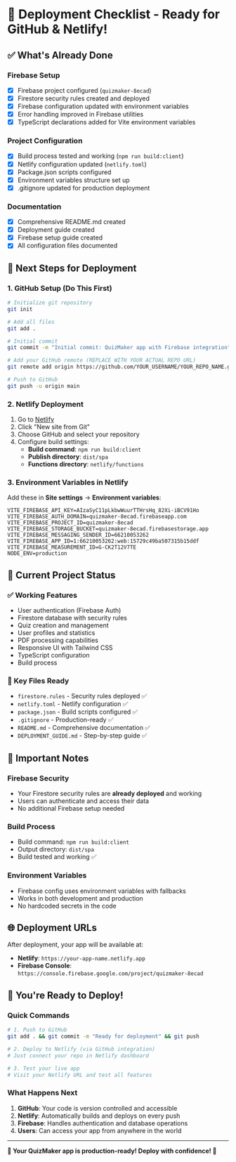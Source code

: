 # 🚀 Deployment Checklist - Ready for GitHub & Netlify!

## ✅ What's Already Done

### Firebase Setup
- [x] Firebase project configured (`quizmaker-8ecad`)
- [x] Firestore security rules created and deployed
- [x] Firebase configuration updated with environment variables
- [x] Error handling improved in Firebase utilities
- [x] TypeScript declarations added for Vite environment variables

### Project Configuration
- [x] Build process tested and working (`npm run build:client`)
- [x] Netlify configuration updated (`netlify.toml`)
- [x] Package.json scripts configured
- [x] Environment variables structure set up
- [x] .gitignore updated for production deployment

### Documentation
- [x] Comprehensive README.md created
- [x] Deployment guide created
- [x] Firebase setup guide created
- [x] All configuration files documented

## 🎯 Next Steps for Deployment

### 1. GitHub Setup (Do This First)
```bash
# Initialize git repository
git init

# Add all files
git add .

# Initial commit
git commit -m "Initial commit: QuizMaker app with Firebase integration"

# Add your GitHub remote (REPLACE WITH YOUR ACTUAL REPO URL)
git remote add origin https://github.com/YOUR_USERNAME/YOUR_REPO_NAME.git

# Push to GitHub
git push -u origin main
```

### 2. Netlify Deployment
1. Go to [Netlify](https://app.netlify.com/)
2. Click "New site from Git"
3. Choose GitHub and select your repository
4. Configure build settings:
   - **Build command**: `npm run build:client`
   - **Publish directory**: `dist/spa`
   - **Functions directory**: `netlify/functions`

### 3. Environment Variables in Netlify
Add these in **Site settings** → **Environment variables**:

```
VITE_FIREBASE_API_KEY=AIzaSyC11pLkbwWuurTTHrsHq_82Xi-iBCV91Ho
VITE_FIREBASE_AUTH_DOMAIN=quizmaker-8ecad.firebaseapp.com
VITE_FIREBASE_PROJECT_ID=quizmaker-8ecad
VITE_FIREBASE_STORAGE_BUCKET=quizmaker-8ecad.firebasestorage.app
VITE_FIREBASE_MESSAGING_SENDER_ID=66210053262
VITE_FIREBASE_APP_ID=1:66210053262:web:15729c49ba507315b15ddf
VITE_FIREBASE_MEASUREMENT_ID=G-CK2T12V7TE
NODE_ENV=production
```

## 🔧 Current Project Status

### ✅ Working Features
- User authentication (Firebase Auth)
- Firestore database with security rules
- Quiz creation and management
- User profiles and statistics
- PDF processing capabilities
- Responsive UI with Tailwind CSS
- TypeScript configuration
- Build process

### 📁 Key Files Ready
- `firestore.rules` - Security rules deployed ✅
- `netlify.toml` - Netlify configuration ✅
- `package.json` - Build scripts configured ✅
- `.gitignore` - Production-ready ✅
- `README.md` - Comprehensive documentation ✅
- `DEPLOYMENT_GUIDE.md` - Step-by-step guide ✅

## 🚨 Important Notes

### Firebase Security
- Your Firestore security rules are **already deployed** and working
- Users can authenticate and access their data
- No additional Firebase setup needed

### Build Process
- Build command: `npm run build:client`
- Output directory: `dist/spa`
- Build tested and working ✅

### Environment Variables
- Firebase config uses environment variables with fallbacks
- Works in both development and production
- No hardcoded secrets in the code

## 🌐 Deployment URLs

After deployment, your app will be available at:
- **Netlify**: `https://your-app-name.netlify.app`
- **Firebase Console**: `https://console.firebase.google.com/project/quizmaker-8ecad`

## 🎉 You're Ready to Deploy!

### Quick Commands
```bash
# 1. Push to GitHub
git add . && git commit -m "Ready for deployment" && git push

# 2. Deploy to Netlify (via GitHub integration)
# Just connect your repo in Netlify dashboard

# 3. Test your live app
# Visit your Netlify URL and test all features
```

### What Happens Next
1. **GitHub**: Your code is version controlled and accessible
2. **Netlify**: Automatically builds and deploys on every push
3. **Firebase**: Handles authentication and database operations
4. **Users**: Can access your app from anywhere in the world

---

**🎯 Your QuizMaker app is production-ready! Deploy with confidence! 🚀**
